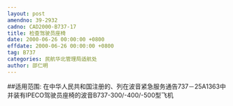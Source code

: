 ```yaml
---
layout: post
amendno: 39-2932
cadno: CAD2000-B737-17
title: 检查驾驶员座椅
date: 2000-06-26 00:00:00 +0800
effdate: 2000-06-26 00:00:00 +0800
tag: B737
categories: 民航华北管理局适航处
author: 邵仁明
---
```


##适用范围:
在中华人民共和国注册的、列在波音紧急服务通告737－25A1363中并装有IPECO驾驶员座椅的波音B737-300/-400/-500型飞机

